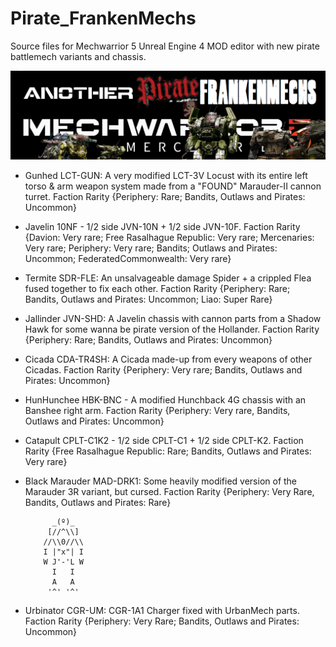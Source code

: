 # Pirate_FrankenMechs
Source files for Mechwarrior 5 Unreal Engine 4 MOD editor with new pirate battlemech variants and chassis.

![Frankenmech logo](Pirate_FrankenMechs/Resources/logo.png)

- Gunhed LCT-GUN: A very modified LCT-3V Locust with its entire left torso & arm weapon system made from a "FOUND" Marauder-II cannon turret. Faction Rarity  {Periphery: Rare; Bandits, Outlaws and Pirates: Uncommon}


- Javelin 10NF - 1/2 side JVN-10N + 1/2 side JVN-10F. Faction Rarity  {Davion: Very rare; Free Rasalhague Republic: Very rare; Mercenaries: Very rare; Periphery: Very rare; Bandits; Outlaws and Pirates: Uncommon; FederatedCommonwealth: Very rare}


- Termite SDR-FLE: An unsalvageable damage Spider + a crippled Flea fused together to fix each other. Faction Rarity  {Periphery: Rare; Bandits, Outlaws and Pirates: Uncommon; Liao: Super Rare}


- Jallinder JVN-SHD: A Javelin chassis with cannon parts from a Shadow Hawk for some wanna be pirate version of the Hollander. Faction Rarity  {Periphery: Rare; Bandits, Outlaws and Pirates: Uncommon}


- Cicada CDA-TR4SH: A Cicada made-up from every weapons of other Cicadas. Faction Rarity  {Periphery: Very rare; Bandits, Outlaws and Pirates: Uncommon}


- HunHunchee HBK-BNC - A modified Hunchback 4G chassis with an Banshee right arm. Faction Rarity  {Periphery: Very rare, Bandits, Outlaws and Pirates: Uncommon}


- Catapult CPLT-C1K2 - 1/2 side CPLT-C1 + 1/2 side CPLT-K2. Faction Rarity  {Free Rasalhague Republic: Rare; Bandits, Outlaws and Pirates: Very rare}


- Black Marauder MAD-DRK1: Some heavily modified version of the Marauder 3R variant, but cursed. Faction Rarity  {Periphery: Very Rare, Bandits, Outlaws and Pirates: Rare}

            _(º)_
           [//^\\]
          //\\0//\\
          I |"x"| I
          W J'-'L W
            I   I
            A   A
           '^' '^'
- Urbinator CGR-UM: CGR-1A1 Charger fixed with UrbanMech parts. Faction Rarity  {Periphery: Very Rare; Bandits, Outlaws and Pirates: Uncommon}
